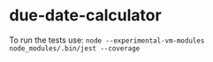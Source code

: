 # due-date-calculator

To run the tests use: `node --experimental-vm-modules node_modules/.bin/jest --coverage`
